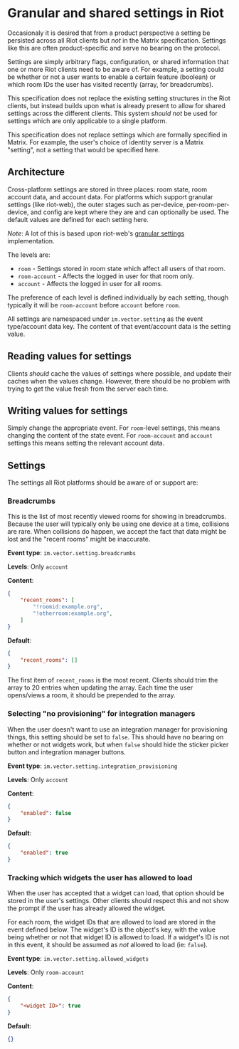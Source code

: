 # Granular and shared settings in Riot

Occasionaly it is desired that from a product perspective a setting be persisted
across all Riot clients but *not* in the Matrix specification. Settings like this
are often product-specific and serve no bearing on the protocol.

Settings are simply arbitrary flags, configuration, or shared information that one
or more Riot clients need to be aware of. For example, a setting could be whether
or not a user wants to enable a certain feature (boolean) or which room IDs the user
has visited recently (array, for breadcrumbs).

This specification does not replace the existing setting structures in the Riot
clients, but instead builds upon what is already present to allow for shared settings
across the different clients. This system *should not* be used for settings which
are only applicable to a single platform.

This specification does not replace settings which are formally specified in Matrix.
For example, the user's choice of identity server is a Matrix "setting", not a setting
that would be specified here.

## Architecture

Cross-platform settings are stored in three places: room state, room account data, and
account data. For platforms which support granular settings (like riot-web), the outer
stages such as per-device, per-room-per-device, and config are kept where they are and
can optionally be used. The default values are defined for each setting here.

*Note*: A lot of this is based upon riot-web's [granular settings](https://github.com/matrix-org/matrix-react-sdk/blob/develop/docs/settings.md)
implementation.

The levels are:
* `room` - Settings stored in room state which affect all users of that room.
* `room-account` - Affects the logged in user for that room only.
* `account` - Affects the logged in user for all rooms.

The preference of each level is defined individually by each setting, though typically
it will be `room-account` before `account` before `room`.

All settings are namespaced under `im.vector.setting` as the event type/account data key.
The content of that event/account data is the setting value.

## Reading values for settings

Clients *should* cache the values of settings where possible, and update their caches when
the values change. However, there should be no problem with trying to get the value fresh
from the server each time.

## Writing values for settings

Simply change the appropriate event. For `room`-level settings, this means changing the
content of the state event. For `room-account` and `account` settings this means setting
the relevant account data.

## Settings

The settings all Riot platforms should be aware of or support are:

### Breadcrumbs

This is the list of most recently viewed rooms for showing in breadcrumbs. Because the user
will typically only be using one device at a time, collisions are rare. When collisions do
happen, we accept the fact that data might be lost and the "recent rooms" might be inaccurate.

**Event type**: `im.vector.setting.breadcrumbs`

**Levels**: Only `account`

**Content**:
```json
{
    "recent_rooms": [
        "!roomid:example.org",
        "!otherroom:example.org",
    ]
}
```

**Default**:
```json
{
    "recent_rooms": []
}
```

The first item of `recent_rooms` is the most recent. Clients should trim the array to 20 entries
when updating the array. Each time the user opens/views a room, it should be prepended to the
array.

### Selecting "no provisioning" for integration managers

When the user doesn't want to use an integration manager for provisioning things, this setting
should be set to `false`. This should have no bearing on whether or not widgets work, but when
`false` should hide the sticker picker button and integration manager buttons.

**Event type**: `im.vector.setting.integration_provisioning`

**Levels**: Only `account`

**Content**:
```json
{
    "enabled": false
}
```

**Default**:
```json
{
    "enabled": true
}
```

### Tracking which widgets the user has allowed to load

When the user has accepted that a widget can load, that option should be stored in the user's
settings. Other clients should respect this and not show the prompt if the user has already
allowed the widget.

For each room, the widget IDs that are allowed to load are stored in the event defined below.
The widget's ID is the object's key, with the value being whether or not that widget ID is
allowed to load. If a widget's ID is not in this event, it should be assumed as *not* allowed
to load (ie: `false`).

**Event type**: `im.vector.setting.allowed_widgets`

**Levels**: Only `room-account`

**Content**:
```json
{
    "<widget ID>": true
}
```

**Default**:
```json
{}
```
